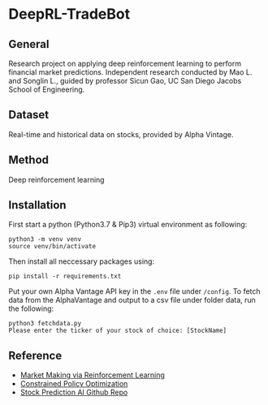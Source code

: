 # DeepRL-TradeBot

## General

Research project on applying deep reinforcement learning to perform financial market predictions. Independent research conducted by Mao L. and Songlin L., guided by professor Sicun Gao, UC San Diego Jacobs School of Engineering. 

## Dataset

Real-time and historical data on stocks, provided by Alpha Vintage. 

## Method

Deep reinforcement learning

## Installation

First start a python (Python3.7 & Pip3) virtual environment as following:
```
python3 -m venv venv
source venv/bin/activate
```
Then install all neccessary packages using:
```
pip install -r requirements.txt
```
Put your own Alpha Vantage API key in the `.env` file under `/config`. To fetch data from the AlphaVantage and output to a csv file under folder data, run the following:
```
python3 fetchdata.py
Please enter the ticker of your stock of choice: [StockName]
```

## Reference

- [Market Making via Reinforcement Learning](https://arxiv.org/abs/1804.04216)
- [Constrained Policy Optimization](https://arxiv.org/abs/1705.10528)
- [Stock Prediction AI Github Repo](https://github.com/borisbanushev/stockpredictionai)
